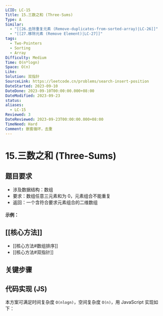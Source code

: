 ```yaml
---
LCID: LC-15
Title: 15.三数之和 (Three-Sums)
Type: A
Similar:
  - "[[26.去除重复元素 (Remove-duplicates-from-sorted-array)|LC-26]]"
  - "[[27.移除元素 (Remove Element)|LC-27]]"
tags:
  - Two-Pointers
  - Sorting
  - Array
Difficulty: Medium
Time: O(n*logn)
Space: O(n)
Like: 
Solution: 双指针
SourceLink: https://leetcode.cn/problems/search-insert-position
DateStarted: 2023-09-10
DateDone: 2023-09-10T00:00:00.000+08:00
DateModified: 2023-09-23
status: 
aliases:
  - LC-15
Reviewed: 3
DateReviewed: 2023-09-23T00:00:00.000+08:00
TimeNeed: Hard
Comment: 嵌套循环，去重
---
```

# 15.三数之和 (Three-Sums)
## 题目要求
- 涉及数据结构：数组
- 要求：数组任意三元素和为 0，元素组合不能重复
- 返回：一个含符合要求元素组合的二维数组
#### 示例：
## [[核心方法]]
- [[核心方法#数组排序]]
- [[核心方法#双指针]]
## 关键步骤

## 代码实现 (JS)
本方案可满足时间复杂度 `O(nlogn)`，空间复杂度 `O(n)`，用 JavaScript 实现如下：

```js

```


